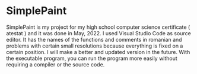 # SimplePaint
SimplePaint is my project for my high school computer science certificate ( atestat ) and it was done in May, 2022. I used Visual Studio Code as source editor.
It has the names of the functions and comments in romanian and problems with certain small resolutions because everything is fixed on a certain position.
I will make a better and updated version in the future.
With the executable program, you can run the program more easily without requiring a compiler or the source code.
